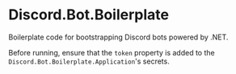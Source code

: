 # Discord.Bot.Boilerplate
Boilerplate code for bootstrapping Discord bots powered by .NET.

Before running, ensure that the `token` property is added to the `Discord.Bot.Boilerplate.Application`'s secrets.
